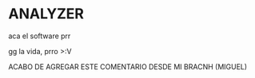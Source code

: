 # ANALYZER

aca el software prr

gg la vida, prro >:V


ACABO DE AGREGAR ESTE COMENTARIO DESDE MI BRACNH (MIGUEL)
